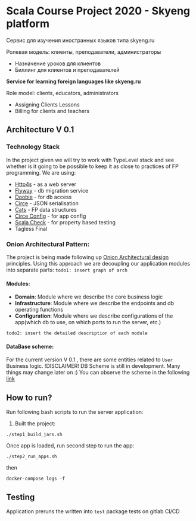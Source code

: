 # Scala Course Project 2020 - Skyeng platform

Сервис для изучения иностранных языков типа skyeng.ru

Ролевая модель: клиенты, преподаватели, администраторы
- Назначение уроков для клиентов
- Биллинг для клиентов и преподавателей


**Service for learning foreign languages like skyeng.ru**

Role model: clients, educators, administrators
- Assigning Clients Lessons
- Billing for clients and teachers

## Architecture V 0.1
### Technology Stack
In the project given we will try to work with TypeLevel stack and see whether is it going to be possible to keep it as close to practices of FP 
programming. 
We are using:
- [Http4s](https://http4s.org/) - as a web server
- [Flyway](https://github.com/flyway/flyway-sbt) - db migration service
- [Doobie](https://github.com/tpolecat/doobie) - for db access
- [Circe](https://circe.github.io/circe/) - JSON serialisation
- [Cats](https://typelevel.org/cats/) - FP data structures
- [Circe Config](https://github.com/circe/circe-config) - for app config
- [Scala Check](https://www.scalacheck.org/) - for property based testing
- Tagless Final 

### Onion Architectural Pattern:
The project is being made following up [Onion Architectural design](https://medium.com/@shivendraodean/software-architecture-the-onion-architecture-1b235bec1dec#:~:text=The%20Onion%20Architecture%20is%20an,at%20a%20Solution%2FSystem%20level.) principles.
Using this approach we are decoupling our application modules into separate parts:
`todo1: insert graph of arch`

#### Modules:
- **Domain**: Module where we describe the core business logic
- **Infrastructure**: Module where we describe the endpoints and db operating functions
- **Configuration**: Module where we describe configurations of the app(which db to use, on which ports to run the server, etc.)

`todo2: insert the detailed description of each module`

#### DataBase scheme:
For the current version V 0.1 , there are some entities related to `User` Business logic.
!DISCLAIMER! DB Scheme is still in development. Many things may change later on :)
You can observe the scheme in the following [link](https://drive.google.com/file/d/1sknFvJ0BTB3cFnHtQf6PakkdaXu1NTkh/view?usp=sharing)



## How to run?

Run following bash scripts to run the server application:

1. Built the project:
```
./step1_build_jars.sh
```

Once app is loaded, run second step to run the app:
```
./step2_run_apps.sh
```
then 
```
docker-compose logs -f
```

## Testing
Application preruns the written into `test` package tests on gitlab CI/CD






















